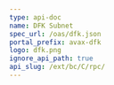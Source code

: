 ```yaml
---
type: api-doc
name: DFK Subnet
spec_url: /oas/dfk.json
portal_prefix: avax-dfk
logo: dfk.png
ignore_api_path: true
api_slug: /ext/bc/C/rpc/
---
```

